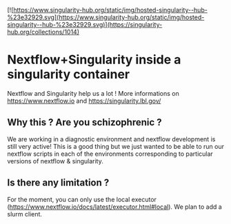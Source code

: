 [![https://www.singularity-hub.org/static/img/hosted-singularity--hub-%23e32929.svg](https://www.singularity-hub.org/static/img/hosted-singularity--hub-%23e32929.svg)](https://singularity-hub.org/collections/1014)

# Nextflow+Singularity inside a singularity container

Nextflow and Singularity help us a lot ! More informations on https://www.nextflow.io and https://singularity.lbl.gov/

## Why this ? Are you schizophrenic ?
We are working in a diagnostic environment and nextflow development is still very active! This is a good thing but we just wanted to be able to run our nextflow scripts in each of the environments corresponding to particular versions of nextflow & singularity.

## Is there any limitation ?
For the moment, you can only use the local executor (https://www.nextflow.io/docs/latest/executor.html#local). We plan to add a slurm client.

